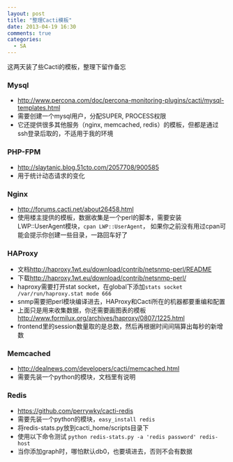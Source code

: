 ```yaml
---
layout: post
title: "整理Cacti模板"
date: 2013-04-19 16:30
comments: true
categories: 
  - SA
---
```


这两天装了些Cacti的模板，整理下留作备忘

### Mysql

- <http://www.percona.com/doc/percona-monitoring-plugins/cacti/mysql-templates.html>
- 需要创建一个mysql用户，分配SUPER, PROCESS权限
- 它还提供很多其他服务（nginx, memcached, redis）的模板，但都是通过ssh登录后取的，不适用于我的环境

### PHP-FPM

- <http://slaytanic.blog.51cto.com/2057708/900585>
- 用于统计动态请求的变化

### Nginx

- <http://forums.cacti.net/about26458.html>
- 使用楼主提供的模板，数据收集是一个perl的脚本，需要安装LWP::UserAgent模块，`cpan LWP::UserAgent`， 如果你之前没有用过cpan可能会提示你创建一些目录，一路回车好了

### HAProxy

- 文档<http://haproxy.1wt.eu/download/contrib/netsnmp-perl/README>
- 下载<http://haproxy.1wt.eu/download/contrib/netsnmp-perl/>
- haproxy需要打开stat socket，在global下添加`stats socket /var/run/haproxy.stat mode 666`
- snmp需要把perl模块编译进去，HAProxy和Cacti所在的机器都要重编和配置
- 上面只是用来收集数据，你还需要画图表的模板<http://www.formilux.org/archives/haproxy/0807/1225.html>
- frontend里的session数量取的是总数，然后再根据时间间隔算出每秒的新增数

### Memcached

- <http://dealnews.com/developers/cacti/memcached.html>
- 需要先装一个python的模块，文档里有说明

### Redis

- <https://github.com/perrywky/cacti-redis>
- 需要先装一个python的模块，`easy_install redis`
- 将redis-stats.py放到cacti_home/scripts目录下
- 使用以下命令测试 `python redis-stats.py -a 'redis password' redis-host`
- 当你添加graph时，哪怕默认db0，也要填进去，否则不会有数据
